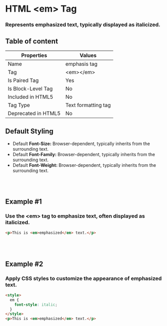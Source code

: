 # HTML &lt;em&gt; Tag

### Represents emphasized text, typically displayed as italicized.



## Table of content


| Properties            | Values                                                               |
|---------------------|----------------------------------------------------------------------|
| Name                | emphasis tag                                                |
| Tag                 | &lt;em&gt;&lt;/em&gt;                                            |
| Is Paired Tag       | Yes                                                  |
| Is Block-Level Tag  | No                                |
| Included in HTML5   | No     |
| Tag Type            | Text formatting tag     |
| Deprecated in HTML5 | No     |


## Default Styling


-	Default **Font-Size:** Browser-dependent, typically inherits from the surrounding text.
-	Default **Font-Family:** Browser-dependent, typically inherits from the surrounding text.
-	Default **Font-Weight:** Browser-dependent, typically inherits from the surrounding text.


<br>
<br>

## Example #1
### Use the &lt;em&gt; tag to emphasize text, often displayed as italicized.
```html
<p>This is <em>emphasized</em> text.</p>
``` 
<br>
<br>

## Example #2
### Apply CSS styles to customize the appearance of emphasized text.
```html
<style>
  em {
    font-style: italic;
  }
</style>
<p>This is <em>emphasized</em> text.</p>
``` 
<br>
<br>

